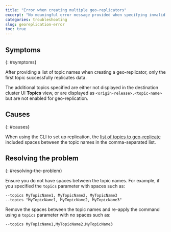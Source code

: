 ```yaml
---
title: "Error when creating multiple geo-replicators"
excerpt: "No meaningful error message provided when specifying invalid topic list format."
categories: troubleshooting
slug: georeplication-error
toc: true
---
```


## Symptoms
{: #symptoms}

After providing a list of topic names when creating a geo-replicator, only the first topic successfully replicates data.

The additional topics specified are either not displayed in the destination cluster UI **Topics** view, or are displayed as `<origin-release>.<topic-name>` but are not enabled for geo-replication.

## Causes
{: #causes}

When using the CLI to set up replication, the [list of topics to geo-replicate](../../georeplication/setting-up/#using-the-cli-1) included spaces between the topic names in the comma-separated list.

## Resolving the problem
{: #resolving-the-problem}

Ensure you do not have spaces between the topic names. For example, if you specified the `topics` parameter with spaces such as:

```
--topics MyTopicName1, MyTopicName2, MyTopicName3
--topics "MyTopicName1, MyTopicName2, MyTopicName3"
```

Remove the spaces between the topic names and re-apply the command using a `topics` parameter with no spaces such as:

```
--topics MyTopicName1,MyTopicName2,MyTopicName3
```
